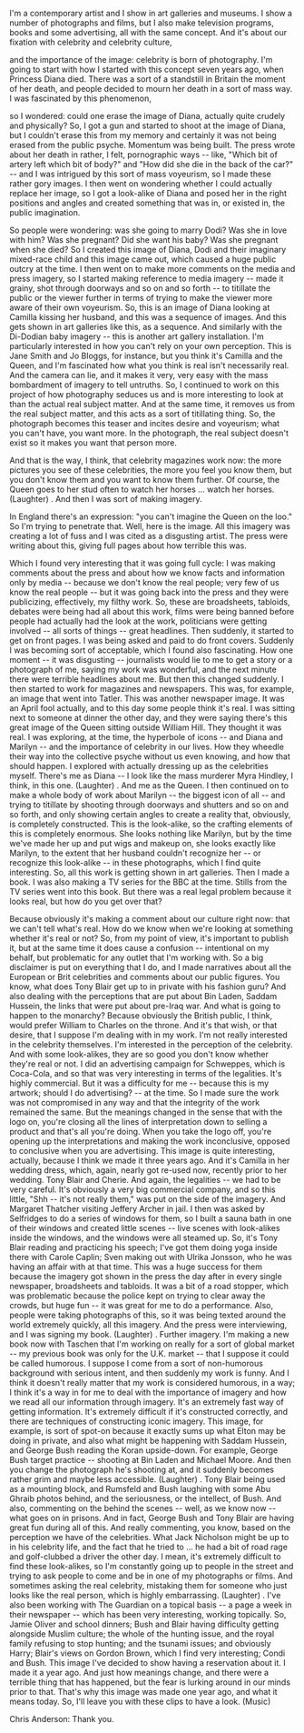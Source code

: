 
I&#39;m a contemporary artist and I show in art galleries and museums.
I show a number of photographs and films,
but I also make television programs, books and some advertising,
all with the same concept.
And it&#39;s about our fixation with celebrity and celebrity culture,

and the importance of the image:
celebrity is born of photography.
I&#39;m going to start with how I started with this concept seven years ago,
when Princess Diana died.
There was a sort of a standstill in Britain
the moment of her death,
and people decided to mourn her death in a sort of mass way.
I was fascinated by this phenomenon,

so I wondered:
could one erase the image of Diana, actually quite crudely and physically?
So, I got a gun and started to shoot at the image of Diana,
but I couldn&#39;t erase this from my memory
and certainly it was not being erased from the public psyche.
Momentum was being built.
The press wrote about her death in rather, I felt, pornographic ways --
like, &quot;Which bit of artery left which bit of body?&quot;
and &quot;How did she die in the back of the car?&quot; --
and I was intrigued by this sort of mass voyeurism,
so I made these rather gory images.
I then went on wondering whether I could actually replace her image,
so I got a look-alike of Diana
and posed her in the right positions and angles
and created something that was in, or existed in, the public imagination.

So people were wondering: was she going to marry Dodi?
Was she in love with him?
Was she pregnant? Did she want his baby?
Was she pregnant when she died?
So I created this image of Diana, Dodi and their imaginary mixed-race child
and this image came out, which caused a huge public outcry at the time.
I then went on to make more comments on the media and press imagery,
so I started making reference to media imagery --
made it grainy, shot through doorways and so on and so forth --
to titillate the public or the viewer further
in terms of trying to make the viewer more aware of their own voyeurism.
So, this is an image of Diana looking at Camilla kissing her husband,
and this was a sequence of images.
And this gets shown in art galleries like this, as a sequence.
And similarly with the Di-Dodian baby imagery --
this is another art gallery installation.
I&#39;m particularly interested in how you can&#39;t rely on your own perception.
This is Jane Smith and Jo Bloggs, for instance,
but you think it&#39;s Camilla and the Queen,
and I&#39;m fascinated how what you think is real isn&#39;t necessarily real.
And the camera can lie,
and it makes it very, very easy
with the mass bombardment of imagery to tell untruths.
So, I continued to work on this project of how photography seduces us
and is more interesting to look at than the actual real subject matter.
And at the same time, it removes us from the real subject matter,
and this acts as a sort of titillating thing.
So, the photograph becomes this teaser and incites desire and voyeurism;
what you can&#39;t have, you want more.
In the photograph, the real subject doesn&#39;t exist
so it makes you want that person more.

And that is the way, I think, that celebrity magazines work now:
the more pictures you see of these celebrities,
the more you feel you know them,
but you don&#39;t know them
and you want to know them further.
Of course, the Queen goes to her stud often to watch her horses ...
watch her horses. 
(Laughter)
.
And then I was sort of making imagery.

In England there&#39;s an expression: &quot;you can&#39;t imagine the Queen on the loo.&quot;
So I&#39;m trying to penetrate that.
Well, here is the image.
All this imagery was creating a lot of fuss
and I was cited as a disgusting artist. The press were writing about this,
giving full pages about how terrible this was.

Which I found very interesting that it was going full cycle:
I was making comments about the press
and about how we know facts and information only by media --
because we don&#39;t know the real people;
very few of us know the real people --
but it was going back into the press
and they were publicizing, effectively, my filthy work.
So, these are broadsheets, tabloids, debates were being had all about this work,
films were being banned before people had actually had the look at the work,
politicians were getting involved --
all sorts of things -- great headlines.
Then suddenly, it started to get on front pages.
I was being asked and paid to do front covers.
Suddenly I was becoming sort of acceptable,
which I found also fascinating.
How one moment -- it was disgusting --
journalists would lie to me to get a story or a photograph of me,
saying my work was wonderful,
and the next minute there were terrible headlines about me.
But then this changed suddenly.
I then started to work for magazines and newspapers.
This was, for example, an image that went into Tatler.
This was another newspaper image.
It was an April fool actually, and to this day some people think it&#39;s real.
I was sitting next to someone at dinner the other day,
and they were saying there&#39;s this great image of the Queen
sitting outside William Hill.
They thought it was real.
I was exploring, at the time, the hyperbole of icons --
and Diana and Marilyn -- and the importance of celebrity in our lives.
How they wheedle their way into the collective psyche
without us even knowing,
and how that should happen.
I explored with actually dressing up as the celebrities myself.
There&#39;s me as Diana --
I look like the mass murderer Myra Hindley, I think, in this one. 
(Laughter)
.
And me as the Queen.
I then continued on to make a whole body of work about Marilyn --
the biggest icon of all --
and trying to titillate by shooting through doorways and shutters and so on and so forth,
and only showing certain angles to create a reality that, obviously,
is completely constructed.
This is the look-alike, so the crafting elements of this is completely enormous.
She looks nothing like Marilyn,
but by the time we&#39;ve made her up and put wigs and makeup on,
she looks exactly like Marilyn,
to the extent that her husband couldn&#39;t recognize her --
or recognize this look-alike -- in these photographs,
which I find quite interesting.
So, all this work is getting shown in art galleries.
Then I made a book.
I was also making a TV series for the BBC at the time.
Stills from the TV series went into this book.
But there was a real legal problem because it looks real,
but how do you get over that?

Because obviously it&#39;s making a comment about our culture right now:
that we can&#39;t tell what&#39;s real.
How do we know when we&#39;re looking at something whether it&#39;s real or not?
So, from my point of view, it&#39;s important to publish it,
but at the same time it does cause a confusion --
intentional on my behalf,
but problematic for any outlet that I&#39;m working with.
So a big disclaimer is put on everything that I do,
and I made narratives about all the European or Brit celebrities
and comments about our public figures.
You know, what does Tony Blair get up to in private with his fashion guru?
And also dealing with the perceptions that are put about
Bin Laden, Saddam Hussein, the links that were put about pre-Iraq war.
And what is going to happen to the monarchy?
Because obviously the British public,
I think, would prefer William to Charles on the throne.
And it&#39;s that wish, or that desire, that I suppose I&#39;m dealing with in my work.
I&#39;m not really interested in the celebrity themselves.
I&#39;m interested in the perception of the celebrity.
And with some look-alikes, they are so good
you don&#39;t know whether they&#39;re real or not.
I did an advertising campaign for Schweppes, which is Coca-Cola,
and so that was very interesting in terms of the legalities.
It&#39;s highly commercial.
But it was a difficulty for me -- because this is my artwork;
should I do advertising? -- at the time.
So I made sure the work was not compromised in any way
and that the integrity of the work remained the same.
But the meanings changed in the sense that with the logo on,
you&#39;re closing all the lines of interpretation down to selling a product
and that&#39;s all you&#39;re doing.
When you take the logo off, you&#39;re opening up the interpretations
and making the work inconclusive,
opposed to conclusive when you are advertising.
This image is quite interesting, actually,
because I think we made it three years ago.
And it&#39;s Camilla in her wedding dress, which, again,
nearly got re-used now, recently prior to her wedding.
Tony Blair and Cherie. And again, the legalities -- we had to be very careful.
It&#39;s obviously a very big commercial company, and so this little,
&quot;Shh -- it&#39;s not really them,&quot;
was put on the side of the imagery.
And Margaret Thatcher visiting Jeffery Archer in jail.
I then was asked by Selfridges to do a series of windows for them,
so I built a sauna bath in one of their windows and created little scenes --
live scenes with look-alikes inside the windows,
and the windows were all steamed up.
So, it&#39;s Tony Blair reading and practicing his speech;
I&#39;ve got them doing yoga inside there with Carole Caplin;
Sven making out with Ulrika Jonsson, who he was having an affair with at that time.
This was a huge success for them
because the imagery got shown in the press the day after
in every single newspaper, broadsheets and tabloids.
It was a bit of a road stopper, which was problematic
because the police kept on trying to clear away the crowds,
but huge fun -- it was great for me to do a performance.
Also, people were taking photographs of this,
so it was being texted around the world extremely quickly, all this imagery.
And the press were interviewing, and I was signing my book. 
(Laughter)
.
Further imagery. I&#39;m making a new book now with Taschen
that I&#39;m working on really for a sort of global market --
my previous book was only for the U.K. market --
that I suppose it could be called humorous.
I suppose I come from a sort of non-humorous background
with serious intent,
and then suddenly my work is funny.
And I think it doesn&#39;t really matter that my work is considered humorous, in a way;
I think it&#39;s a way in for me to deal with the importance of imagery
and how we read all our information through imagery.
It&#39;s an extremely fast way of getting information.
It&#39;s extremely difficult if it&#39;s constructed correctly,
and there are techniques of constructing iconic imagery.
This image, for example, is sort of spot-on
because it exactly sums up what Elton may be doing in private,
and also what might be happening with Saddam Hussein, and George Bush
reading the Koran upside-down.
For example, George Bush target practice --
shooting at Bin Laden and Michael Moore.
And then you change the photograph he&#39;s shooting at,
and it suddenly becomes rather grim and maybe less accessible. 
(Laughter)
.
Tony Blair being used as a mounting block,
and Rumsfeld and Bush laughing with some Abu Ghraib photos behind,
and the seriousness, or the intellect, of Bush.
And also, commenting on the behind the scenes --
well, as we know now -- what goes on in prisons.
And in fact, George Bush and Tony Blair
are having great fun during all of this.
And really commenting, you know,
based on the perception we have of the celebrities.
What Jack Nicholson might be up to in his celebrity life,
and the fact that he tried to ... he had a bit of road rage
and golf-clubbed a driver the other day.
I mean, it&#39;s extremely difficult to find these look-alikes,
so I&#39;m constantly going up to people in the street
and trying to ask people to come
and be in one of my photographs or films.
And sometimes asking the real celebrity,
mistaking them for someone who just looks like the real person,
which is highly embarrassing. 
(Laughter)
.
I&#39;ve also been working with The Guardian on a topical basis --
a page a week in their newspaper --
which has been very interesting, working topically.
So, Jamie Oliver and school dinners;
Bush and Blair having difficulty getting alongside Muslim culture;
the whole of the hunting issue,
and the royal family refusing to stop hunting;
and the tsunami issues; and obviously Harry;
Blair&#39;s views on Gordon Brown, which I find very interesting;
Condi and Bush.
This image I&#39;ve decided to show having a reservation about it.
I made it a year ago. And just how meanings change,
and there were a terrible thing that has happened,
but the fear is lurking around in our minds prior to that.
That&#39;s why this image was made one year ago,
and what it means today.
So, I&#39;ll leave you with these clips to have a look. (Music)

Chris Anderson: Thank you.

